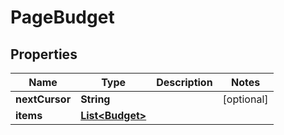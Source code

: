 

# PageBudget


## Properties

| Name | Type | Description | Notes |
|------------ | ------------- | ------------- | -------------|
|**nextCursor** | **String** |  |  [optional] |
|**items** | [**List&lt;Budget&gt;**](Budget.md) |  |  |



